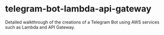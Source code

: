# telegram-bot-lambda-api-gateway
Detailed walkthrough of the creations of a Telegram Bot using AWS services such as Lambda and API Gateway. 
